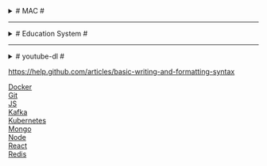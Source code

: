 <details><summary># MAC #</summary>

### Applications

- Chrome, FireFox
- HomeBrew  
  /usr/bin/ruby -e "$(curl -fsSL https://raw.githubusercontent.com/Homebrew/install/master/install)"
- Development

  - Git
  - Node (https://tecadmin.net/install-nvm-macos-with-homebrew/, nvm install 14, nvm use 11, nvm alias default 6)
  - VS Code, IntelliJ, Sublime, Postman, Robo 3T, DBeaver, TextWrangler(BBEdit)
  - IntelliJ

    ```
    Open IntelliJ IDEA, go to Tools->Create Command-Line Launcher: idea .
    # if no admin rights are present:
    create /usr/local/bin/idea file and put the following two lines
    #!/bin/sh
    open -na "IntelliJ IDEA CE.app" --args "$@"

    Code Style > Java > Code Generation > Comment Code
    ```

  - iTerm2 (export into ~/Library/ApplicationSupport/iTerm2/DynamicProfiles/aytekin.plist)
  - Docker, Kubernetes, minikube
  - Java: https://www.oracle.com/java/technologies/javase-downloads.html
    if no admin rights are present: copy the new version into /Library/Java/JavaVirtualMachine folder.

- Productivity
  - Spectacle
  - Tureng, Mini Calendar (AppStore)
  - Pinta
  - Android File Transfer
  - Google Drive Back up
  - VLC
  - TeamViewer

## shortcuts

AC2V2zZQ  
F11 => Show desktop  
Cmd + Shift + . => show hidden files  
Cmd + Q => close the application without trace  
Cmd + \` => tab between windows of same application  
cp -a <\_source>/. <\_dest> => copy the content of the <\_source> into <\_dest> recursively(a) including hidden files/folders(.)  
ln -s <\_source> <\_dest> => creates a link of <\_source> in the <\_dest> folder  
chown <\_user> <\_file> => changes the owner of <\_file> to <\_user>  
chmod -R 777 <\_directory>  
defaults write -g com.apple.mouse.scaling -float 10  
lsof -i tcp:3000

```
$ /usr/libexec/java_home -V

// .zshrc
$ export JAVA_HOME=$(/usr/libexec/java_home -v 1.8.0)
```

```sh
# MongoDB
$ ./mongod --dbpath ../data/db
$ mongo (another cmd)
$ show dbs
$ use <db>
$ db
$ show collections
$ db.<collection>.drop()
$ db.<collection>.insert({…})
$ db.<collection>.find()

# NPM
$ sudo chown -R $(whoami) <path> | $(npm config get prefix)
```

## ~/.zshrc

https://ohmyz.sh/#install

```sh
ZSH_THEME="af-magic"	# robbyrussell, agnoster, af-magic

# ALIAS'S
alias ..='cd ../'
alias ...='cd ../../'
alias cd..='cd ../'
alias cls='clear && printf "\e[3J"'
alias pss='ps aux | grep'
alias l='ls -CF'
alias la='ls -a'
alias ll='ls -all'
alias ld='ls -l'

alias gs='git status'
alias gb='git branch'
alias gc='git checkout'
alias gl='git pull'
alias gp='git push'

#alias mongod='mongod --dbpath /usr/local/var/mongodb'  #~/Documents/mongodb/data/db'
alias d='docker'
alias di='docker images'
alias ds='docker container ls'
alias k='kubectl'
alias mk='minikube'


#export JAVA_HOME=$(/usr/libexec/java_home -v 1.8.0)

export M2_HOME="/Users/aytyaliz/Library/apache-maven-3.8.1"
#export GIT_PATH="/Users/aytyaliz/Library/git/git-2.31.1"
export JAVA_PATH="/Users/aytyaliz/Library/Java/JavaVirtualMachines/jdk-11.0.10.jdk/Contents/Home/bin"

export PATH=${M2_HOME}/bin:${JAVA_PATH}:$PATH
```

</details>

---

<details><summary># Education System #</summary>
  
  
How does National Curriculum work?
The National Curriculum is constructed in five Key Stages (**KS**):

KS1 - Foundation year and Years [1, 2] - for pupils aged between 5 and 7 years old.  
KS2 - Years [3, 4, 5, 6] - for pupils aged between 8 and 11 years old.  
KS3 - Years [7, 8, 9] - for pupils aged between 12 and 14 years old.  
KS4 - Years [10, 11] - for pupils aged between 15 and 16 years old.  
KS5 - Years [12, 13] - for pupils aged between 17 and 18 years old.

In state schools each year that a pupil studies is given a number.  
_Primary education_ starts in Year 1.  
_Seconday education_ starts at the age of 11 (Year 7) for most pupils, but in some HMC schools pupils join the school at 13+ (Year 9).

At the age of 16 (the end of KS4 and Year 11), all pupils take a series of exams called the General Certificate of Secondary Education (**GCSE**), usually in about eight to ten subjects, which must include English and Mathematics.

KS5 is for pupils aged 16-18 (sometimes 19) and most schools take Advanced Level (**A-Levels**) exams after a two-year course.

</details>
  
- - - -
  
<details><summary># youtube-dl #</summary>

youtube-dl --config-location .  
youtube-dl -o '~/Downloads/%(title)s.%(ext)s' --prefer-ffmpeg https://m.twitch.tv/videos/327690336

```
# youtube-dl.conf
-u mikecostea@gmail.com
-p Mikecostea1
-i
-c
--no-warnings
--console-title
--batch-file='batch-file.txt'
-o '%(playlist_title)s/%(playlist_index)s-%(title)s.%(ext)s'
-f 'best[tbr<=1000]/worst[[height>=720]]/best[[height<720]]'

# batch-file.txt
https://learning.oreilly.com/videos/distributed-systems-in/9781491924914
https://www.oreilly.com/videos/distributed-systems-in/9781491924914
```

Udeler: https://github.com/FaisalUmair/udemy-downloader-gui

</details>
  
https://help.github.com/articles/basic-writing-and-formatting-syntax

[Docker](/examples/docker.md)  
[Git](/examples/git.md)  
[JS](/examples/js.md)  
[Kafka](/examples/kafka.md)  
[Kubernetes](/examples/kubernetes.md)  
[Mongo](/examples/mongo.md)  
[Node](/examples/node.md)  
[React](/examples/react.md)  
[Redis](/examples/redis.md)
